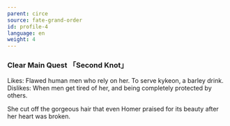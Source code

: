 ```yaml
---
parent: circe
source: fate-grand-order
id: profile-4
language: en
weight: 4
---
```


### Clear Main Quest 「Second Knot」

Likes:
Flawed human men who rely on her. To serve kykeon, a barley drink.
Dislikes:
When men get tired of her, and being completely protected by others.

She cut off the gorgeous hair that even Homer praised for its beauty after her heart was broken.
